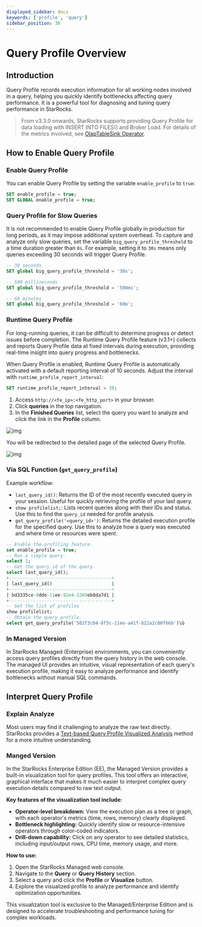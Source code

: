 ```yaml
---
displayed_sidebar: docs
keywords: ['profile', 'query']
sidebar_position: 30
---
```


# Query Profile Overview

## Introduction

Query Profile records execution information for all working nodes involved in a query, helping you quickly identify bottlenecks affecting query performance. It is a powerful tool for diagnosing and tuning query performance in StarRocks.

> From v3.3.0 onwards, StarRocks supports providing Query Profile for data loading with INSERT INTO FILES() and Broker Load. For details of the metrics involved, see [OlapTableSink Operator](./query_profile_operator_metrics.md#olaptablesink-operator).

## How to Enable Query Profile

### Enable Query Profile

You can enable Query Profile by setting the variable `enable_profile` to `true`:

```SQL
SET enable_profile = true;
SET GLOBAL enable_profile = true;
```

### Query Profile for Slow Queries

It is not recommended to enable Query Profile globally in production for long periods, as it may impose additional system overhead. To capture and analyze only slow queries, set the variable `big_query_profile_threshold` to a time duration greater than `0s`. For example, setting it to `30s` means only queries exceeding 30 seconds will trigger Query Profile.

```SQL
-- 30 seconds
SET global big_query_profile_threshold = '30s';

-- 500 milliseconds
SET global big_query_profile_threshold = '500ms';

-- 60 minutes
SET global big_query_profile_threshold = '60m';
```

### Runtime Query Profile

For long-running queries, it can be difficult to determine progress or detect issues before completion. The Runtime Query Profile feature (v3.1+) collects and reports Query Profile data at fixed intervals during execution, providing real-time insight into query progress and bottlenecks.

When Query Profile is enabled, Runtime Query Profile is automatically activated with a default reporting interval of 10 seconds. Adjust the interval with `runtime_profile_report_interval`:

```SQL
SET runtime_profile_report_interval = 30;
```

1. Access `http://<fe_ip>:<fe_http_port>` in your browser.
2. Click **queries** in the top navigation.
3. In the **Finished Queries** list, select the query you want to analyze and click the link in the **Profile** column.

![img](../../_assets/profile-1.png)

You will be redirected to the detailed page of the selected Query Profile.

![img](../../_assets/profile-2.png)

### Via SQL Function (`get_query_profile`)

Example workflow:
- `last_query_id()`: Returns the ID of the most recently executed query in your session. Useful for quickly retrieving the profile of your last query.
- `show profilelist;`: Lists recent queries along with their IDs and status. Use this to find the `query_id` needed for profile analysis.
- `get_query_profile('<query_id>')`: Returns the detailed execution profile for the specified query. Use this to analyze how a query was executed and where time or resources were spent.


```sql
-- Enable the profiling feature.
set enable_profile = true;
-- Run a simple query.
select 1;
-- Get the query_id of the query.
select last_query_id();
+--------------------------------------+
| last_query_id()                      |
+--------------------------------------+
| bd3335ce-8dde-11ee-92e4-3269eb8da7d1 |
+--------------------------------------+
-- Get the list of profiles
show profilelist;
-- Obtain the query profile.
select get_query_profile('502f3c04-8f5c-11ee-a41f-b22a2c00f66b')\G
```

### In Managed Version

In StarRocks Managed (Enterprise) environments, you can conveniently access query profiles directly from the query history in the web console. The managed UI provides an intuitive, visual representation of each query's execution profile, making it easy to analyze performance and identify bottlenecks without manual SQL commands.

## Interpret Query Profile

### Explain Analyze

Most users may find it challenging to analyze the raw text directly. StarRocks provides a [Text-based Query Profile Visualized Analysis](./query_profile_text_based_analysis.md) method for a more intuitive understanding.

### Manged Version

In the StarRocks Enterprise Edition (EE), the Managed Version provides a built-in visualization tool for query profiles. This tool offers an interactive, graphical interface that makes it much easier to interpret complex query execution details compared to raw text output.

**Key features of the visualization tool include:**
- **Operator-level breakdown:** View the execution plan as a tree or graph, with each operator's metrics (time, rows, memory) clearly displayed.
- **Bottleneck highlighting:** Quickly identify slow or resource-intensive operators through color-coded indicators.
- **Drill-down capability:** Click on any operator to see detailed statistics, including input/output rows, CPU time, memory usage, and more.

**How to use:**
1. Open the StarRocks Managed web console.
2. Navigate to the **Query** or **Query History** section.
3. Select a query and click the **Profile** or **Visualize** button.
4. Explore the visualized profile to analyze performance and identify optimization opportunities.

This visualization tool is exclusive to the Managed/Enterprise Edition and is designed to accelerate troubleshooting and performance tuning for complex workloads.

